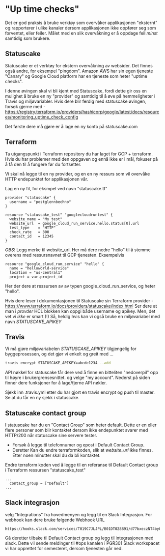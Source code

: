 #  "Up time checks"

Det er god praksis å bruke verktøy som overvåker applikasjonen "eksternt" og rapporterer i ulike kanaler dersom applikasjonen ikke oppfører seg som forventet, eller feiler. Målet med en slik overvåkning er å oppdage feil *minst* samtidig som brukere. 

## Statuscake

Statuscake er et verktøy for ekstern overvåkning av websider. Det finnes også andre, for eksempel "pingdom". Amazon AWS har sin egen tjeneste "Canary" og Google Cloud platform har en tjeneste som heter "uptime checks".

I denne øvingen skal vi bli kjent med Statuscake, fordi dette gir oss en mulighet å bruke en ny "provider" og samtidig til å øve på hemmeligheter i Travis og miljøvariabler. Hvis dere blir ferdig med statuscake øvingen, forsøk gjerne med - https://registry.terraform.io/providers/hashicorp/google/latest/docs/resources/monitoring_uptime_check_config

Det første dere må gjøre er å lage en ny konto på statuscake.com

## Terraform 

Ta utgangspunkt i Terraform repository du har laget for GCP + terraform. Hvis du har problemer med den oppgaven og ennå ikke er i mål, fokuser på å få den til å fungere før du fortsetter. 

Vi skal nå legge til en ny provider, og en en ny ressurs som vil overvåke HTTP endepunktet for applikasjonen vår. 

Lag en ny fil, for eksmpel ved navn "statuscake.tf"

```
provider "statuscake" {
  username = "postglennbechno"
}

resource "statuscake_test" "googlecloudruntest" {
  website_name = "My test"
  website_url  = google_cloud_run_service.hello.status[0].url
  test_type    = "HTTP"
  check_rate   = 300
  contact_id   = 12345
}
```
*OBS!* Legg merke til website_url. Her må dere nedre "hello" til å stemme overens med ressursnavnet til GCP tjenesten. Eksempelvis 
```
resource "google_cloud_run_service" "hello" {
  name = "helloworld-service"
  location = "us-central1"
  project = var.project_id
```
Her der dere at ressursen av av typen google_cloud_run_service, og heter "hello".

Hvis dere leser i dokumentasjonen til Statuscake sin Terraform provider - https://www.terraform.io/docs/providers/statuscake/index.html
Ser dere at man i _provder_ HCL blokken kan oppgi både username og apikey. Men, det vet vi *ikke* er smart (!) Så, heldig hvis kan vi også bruke en 
miljøvariabel med navn _STATUSCAKE_APIKEY_  

## Travis

Vi må gjøre miljøvariabelen _STATUSCAKE_APIKEY_ tilgjengelig for byggeprosessen, og det gjør vi enkelt og greit med ... 

```sh
travis encrypt STATUSCAKE_APIKEY=abcde1234 --add
```

API nøkkel for statuscake får dere ved å finne en bitteliten "nedoverpil" opp til høyre i brukergrensesnittet. og velge "my account". Nederst på siden finner dere funksjoner for å lage/fjerne API nøkler. 

Sjekk inn .travis.yml etter du har gjort en travis encrypt og push til master. Se at du får en ny sjekk i statuscake. 

## Statuscake contact group

I statuscake har du en "Contact Group" som heter default. Dette er en eller flere personer som blir kontaktet dersom ikke endepunktet svarer med HTTP/200 når statuscake sine servere tester. 

* Forsøk å legge til telefonnumer og epost i Default Contact Group. 
* Deretter Kan du endre terraformkoden, slik at *website_url* ikke finnes. Etter noen minutter skal du da bli kontaktet.

Endre terraform koden ved å legge til en referanse til Default Contact group i Terraform ressursen "statuscake_test" 

```
...
  contact_group = ["Default"]
...
```

## Slack integrasjon 

velg "Integrations" fra hovedmenyen og legg til en Slack Integrasjon. For webhook kan dere bruke følgende Webhook URL
```
https://hooks.slack.com/services/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	
```
Gå deretter tilbake til Default Contact group og legg til integrasjonen med slack.  Dette vil sende meldinger til #ops kanalen i PGR301 Slack workspacet vi har opprettet for semesteret, dersom tjenesten går ned. 


